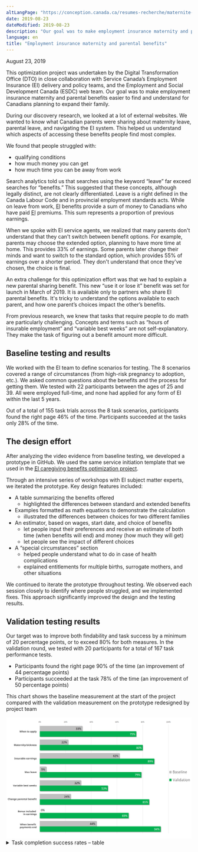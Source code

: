 ```yaml
---
altLangPage: "https://conception.canada.ca/resumes-recherche/maternite-parentales-resume-recherche.html"
date: 2019-08-23
dateModified: 2019-08-23
description: "Our goal was to make employment insurance maternity and parental benefits easier to find and understand for Canadians planning to expand their family."
language: en
title: "Employment insurance maternity and parental benefits"
---
```

<p class="post-meta">August 23, 2019</p>
<p>This optimization project was undertaken by the Digital Transformation Office (DTO) in close collaboration with Service Canada’s Employment Insurance (EI) delivery and policy teams, and the Employment and Social Development Canada (ESDC) web team. Our goal was to make employment insurance maternity and parental benefits easier to find and understand for Canadians planning to expand their family.</p>
<p>During our discovery research, we looked at a lot of external websites. We wanted to know what Canadian parents were sharing about maternity leave, parental leave, and navigating the EI system. This helped us understand which aspects of accessing these benefits people find most complex.</p>
<p>We found that people struggled with:</p>
<ul>
  <li>qualifying conditions</li>
  <li>how much money you can get</li>
  <li>how much time you can be away from work</li>
</ul>
<p>Search analytics told us that searches using the keyword “leave” far exceed searches for “benefits.” This suggested that these concepts, although legally distinct, are not clearly differentiated. Leave is a right defined in the Canada Labour Code and in provincial employment standards acts. While on leave from work, <abbr title="Employment Insurance">EI</abbr> benefits provide a sum of money to Canadians who have paid <abbr title="Employment Insurance">EI</abbr> premiums. This sum represents a proportion of previous earnings.</p>
<p>When we spoke with EI service agents, we realized that many parents don't understand that they can't switch between benefit options. For example, parents may choose the extended option, planning to have more time at home. This provides 33% of earnings. Some parents later change their minds and want to switch to the standard option, which provides 55% of earnings over a shorter period. They don't understand that once they've chosen, the choice is final. </p>
<p>An extra challenge for this optimization effort was that we had to explain a new parental sharing benefit. This new “use it or lose it” benefit was set for launch in March of 2019. It is available only to partners who share EI parental benefits. It's tricky to understand the options available to each parent, and how one parent’s choices impact the other’s benefits.</p>
<p>From previous research, we knew that tasks that require people to do math are particularly challenging. Concepts and terms such as “hours of insurable employment” and “variable best weeks” are not self-explanatory. They make the task of figuring out a benefit amount more difficult.</p>
<h2>Baseline testing and results</h2>
<p>We worked with the EI team to define scenarios for testing. The 8 scenarios covered a range of circumstances (from high-risk pregnancy to adoption, etc.). We asked common questions about the benefits and the process for getting them. We tested with 22 participants between the ages of 25 and 39.  All were employed full-time, and none had applied for any form of EI within the last 5 years. </p>
<p>Out of a total of 155 task trials across the 8 task scenarios, participants found the right page 46% of the time. Participants succeeded at the tasks only 28% of the time.</p>
<h2>The design effort</h2>
<p>After analyzing the video evidence from baseline testing, we developed a prototype in GitHub. We used the same service initiation template that we used in the <a href="https://blog.canada.ca/research-summaries/caregiving-research-summary.html"><abbr title="Employment Insurance">EI</abbr> caregiving benefits optimization project</a>.</p>
<p>Through an intensive series of workshops with EI subject matter experts, we iterated the prototype. Key design features included:</p>
<ul>
  <li>A table summarizing the benefits offered
    <ul>
      <li>highlighted the differences between standard and extended benefits</li>
    </ul>
  </li>
  <li>Examples formatted as math equations to demonstrate the calculation
    <ul>
      <li>illustrated the differences between choices for two different families</li>
    </ul>
  </li>
  <li>An estimator, based on wages, start date, and choice of benefits
    <ul>
      <li>let people input their preferences and receive an estimate of both time (when benefits will end) and money (how much they will get)</li>
      <li>let people see the impact of different choices</li>
    </ul>
  </li>
  <li>A “special circumstances” section
    <ul>
      <li>helped people understand what to do in case of health complications</li>
      <li>explained entitlements for multiple births, surrogate mothers, and other situations</li>
    </ul>
  </li>
</ul>
<p>We continued to iterate the prototype throughout testing. We observed each session closely to identify where people struggled, and we implemented fixes. This approach significantly improved the design and the testing results.</p>
<h2>Validation testing results</h2>
<p>Our target was to improve both findability and task success by a minimum of 20 percentage points, or to exceed 80% for both measures. In the validation round, we tested with 20 participants for a total of 167 task performance tests.</p>
<ul>
  <li>Participants found the right page 90% of the time (an improvement of 44 percentage points)</li>
  <li>Participants succeeded at the task 78% of the time (an improvement of 50 percentage points) </li>
</ul>
<p>This chart shows the baseline measurement at the start of the project compared with the validation measurement on the prototype redesigned by project team</p>
<div class="col-md-12"><img class="img-responsive hidden-sm hidden-xs" alt="See table that follows for data." src="/research-summaries/images/maternity-parental-task-success-chart.png"/>
  <details>
    <summary> Task completion success rates – table </summary>
    <div class="table-bravo">
      <table class="table table-bordered">
        <thead>
          <tr>
            <th scope="col">Task</th>
            <th scope="col">Baseline</th>
            <th scope="col">Validation</th>
          </tr>
        </thead>
        <tbody>
          <tr>
            <td>When to apply</td>
            <td>33%</td>
            <td>75%</td>
          </tr>
          <tr>
            <td>Maternity/sickness </td>
            <td>22%</td>
            <td>80%</td>
          </tr>
          <tr>
            <td>Insurable earnings</td>
            <td>62%</td>
            <td>89%</td>
          </tr>
          <tr>
            <td>Max leave</td>
            <td>5%</td>
            <td>79%</td>
          <tr>
            <td>Variable best weeks</td>
            <td>32%</td>
            <td>53%</td>
          </tr>
            </tr>
          
          <tr>
            <td>Change parental benefit</td>
            <td>24%</td>
            <td>85%</td>
          </tr>
          <tr>
            <td>Bonus included in earnings</td>
            <td>0%</td>
            <td>69%</td>
          </tr>
          <tr>
            <td>When benefit payments end</td>
            <td>44%</td>
            <td>94%</td>
          </tr>
        </tbody>
      </table>
    </div>
  </details>
</div>
<div class="clearfix"></div>
<h2>What we did that helped people succeed</h2>
<h3>Matched expectations</h3>
<p>We reorganized and regrouped content so that the content of each page was clearly related to the page heading.</p>
<h3>Reduced complexity of content</h3>
<p>To improve scannability, we added headings, and removed extraneous information. We hid technical details using the expand-collapse pattern. This kept pages from appearing overly complex. We guided people to EI-specific concepts and terms (such as  “best weeks”), explained them clearly, and used them sparingly. </p>
<h3>Saved them from doing math </h3>
<p>We designed a simple estimator, allowing people to see the impact of their choices. The estimator requests minimal inputs to provide a detailed, useful answer that can help people make better-informed choices.</p>
<h3>Used numbers with care</h3>
<p>Both eligibility requirements and benefit entitlements are based on numbers of weeks. We took great care in presenting numbers to help people successfully differentiate between these.</p>
<h3>Show the math</h3>
<div class="col-md-8">
  <figure class="mrgn-tp-lg mrgn-bttm-lg"> <img class="img-responsive border" alt="Before page for the number of benefit weeks." src="/research-summaries/images/ei-benefits-before.jpg"/>
    <figcaption>People focused on the higher number thinking it was the total, and didn't even consider the benefits being used in combination.</figcaption>
  </figure>
  <figure class="mrgn-tp-lg mrgn-bttm-lg"> <img class="img-responsive border" alt="After page for the number of benefit weeks." src="/research-summaries/images/ei-benefits-after.jpg"/>
    <figcaption>Showing a formula people can use and relate to helps them do the math. This also explains the 5 or 8 weeks "sharing bonus" in a simple way.</figcaption>
  </figure>
  <details>
    <summary> Detailed description </summary>
    <p>The image first shows a section of the original page content with red highlighting around a statement about a maximum of 15 weeks of <abbr title="Employment Insurance">EI</abbr> maternity benefits. There is red highlighting around a second statement about a maximum of 61 weeks.</p>
    <p>Below this is a second image from the prototype version of the same content. There is green highlighting around a simple math equation. The equation shows 15 weeks maternity plus 61 weeks of extended parental equals 76 weeks total for Janelle. </p>
  </details>
</div>
<div class="clearfix"></div>
<h2>Request the research</h2>
<p>If you’d like to see the detailed research findings from this project, email us at <a href="mailto:dto.btn@tbs-sct.gc.ca">dto.btn@tbs-sct.gc.ca</a>.</p>
<h2>Let us know what you think</h2>
<p>Tweet using the hashtag #Canadadotca.</p>
<h2>Explore further </h2>
<ul>
  <li>See the <a href="https://www.canada.ca/en/services/benefits/ei/ei-maternity-parental.html">updated EI maternity and parental benefits pages</a></li>
  <li>Read our blog post: <a href="https://blog.canada.ca/2019/08/26/content-design-tips.html">Six content design tips from our Student loans and Parental benefits optimization projects</a></li>
  <li>Read overviews of other <a href="https://blog.canada.ca/pages/project-overview.html#projects">projects with our partners</a></li>
</ul>
